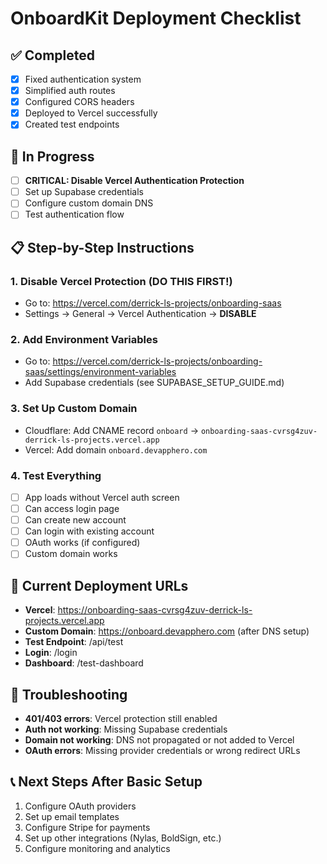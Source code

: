 # OnboardKit Deployment Checklist

## ✅ Completed
- [x] Fixed authentication system
- [x] Simplified auth routes
- [x] Configured CORS headers
- [x] Deployed to Vercel successfully
- [x] Created test endpoints

## 🔄 In Progress
- [ ] **CRITICAL: Disable Vercel Authentication Protection**
- [ ] Set up Supabase credentials
- [ ] Configure custom domain DNS
- [ ] Test authentication flow

## 📋 Step-by-Step Instructions

### 1. Disable Vercel Protection (DO THIS FIRST!)
- Go to: https://vercel.com/derrick-ls-projects/onboarding-saas
- Settings → General → Vercel Authentication → **DISABLE**

### 2. Add Environment Variables
- Go to: https://vercel.com/derrick-ls-projects/onboarding-saas/settings/environment-variables
- Add Supabase credentials (see SUPABASE_SETUP_GUIDE.md)

### 3. Set Up Custom Domain
- Cloudflare: Add CNAME record `onboard` → `onboarding-saas-cvrsg4zuv-derrick-ls-projects.vercel.app`
- Vercel: Add domain `onboard.devapphero.com`

### 4. Test Everything
- [ ] App loads without Vercel auth screen
- [ ] Can access login page
- [ ] Can create new account
- [ ] Can login with existing account
- [ ] OAuth works (if configured)
- [ ] Custom domain works

## 🚀 Current Deployment URLs
- **Vercel**: https://onboarding-saas-cvrsg4zuv-derrick-ls-projects.vercel.app
- **Custom Domain**: https://onboard.devapphero.com (after DNS setup)
- **Test Endpoint**: /api/test
- **Login**: /login
- **Dashboard**: /test-dashboard

## 🔧 Troubleshooting
- **401/403 errors**: Vercel protection still enabled
- **Auth not working**: Missing Supabase credentials
- **Domain not working**: DNS not propagated or not added to Vercel
- **OAuth errors**: Missing provider credentials or wrong redirect URLs

## 📞 Next Steps After Basic Setup
1. Configure OAuth providers
2. Set up email templates
3. Configure Stripe for payments
4. Set up other integrations (Nylas, BoldSign, etc.)
5. Configure monitoring and analytics